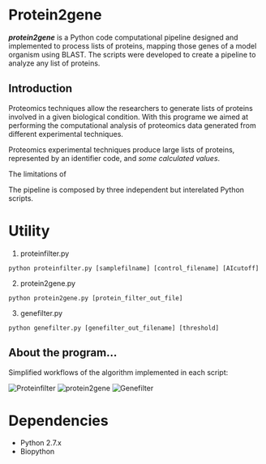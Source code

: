 
# Protein2gene

***protein2gene*** is a Python code computational pipeline designed and implemented to process lists of proteins, mapping those genes of a model organism using BLAST. 
The scripts were developed to create a pipeline to analyze any list of proteins. 

## Introduction

Proteomics techniques allow the researchers to generate lists of proteins involved in a given biological condition. With this programe we aimed at performing the computational analysis of proteomics data generated from different experimental techniques. 

Proteomics experimental techniques produce large lists of proteins, represented by an identifier code, and *some calculated values*.

The limitations of 

The pipeline is composed by three independent but interelated Python scripts. 

# Utility

1. proteinfilter.py

```python proteinfilter.py [samplefilname] [control_filename] [AIcutoff]```

2. protein2gene.py

```python protein2gene.py [protein_filter_out_file]```

3. genefilter.py

```python genefilter.py [genefilter_out_filename] [threshold]```

## About the program...
Simplified workflows of the algorithm implemented in each script:

![Proteinfilter](proteinfilter.png)
![protein2gene](protein2gene.png)
![Genefilter](genefilter.png)

# Dependencies
- Python 2.7.x
- Biopython
